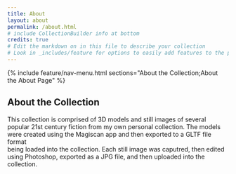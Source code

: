 ```yaml
---
title: About
layout: about
permalink: /about.html
# include CollectionBuilder info at bottom
credits: true
# Edit the markdown on in this file to describe your collection
# Look in _includes/feature for options to easily add features to the page
---
```


{% include feature/nav-menu.html sections="About the Collection;About the About Page" %}

## About the Collection

This collection is comprised of 3D models and still images of several popular 21st century fiction from my own personal collection. The models were created using the Magiscan app and then exported to a GLTF file format  
being loaded into the collection. Each still image was caputred, then edited using Photoshop, exported as a JPG file, and then uploaded into the collection. 
